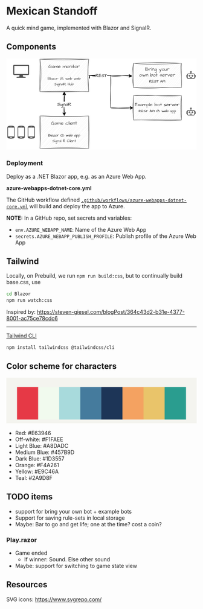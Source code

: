 # Mexican Standoff

A quick mind game, implemented with Blazor and SignalR.

## Components

![image](docs/components.png)


### Deployment

Deploy as a .NET Blazor app, e.g. as an Azure Web App.

**azure-webapps-dotnet-core.yml**

The GitHub workflow defined
[`.github/workflows/azure-webapps-dotnet-core.yml`](.github/workflows/azure-webapps-dotnet-core.yml)
will build and deploy the app to Azure.

**NOTE:** In a GitHub repo, set secrets and variables:
- `env.AZURE_WEBAPP_NAME`: Name of the Azure Web App
- `secrets.AZURE_WEBAPP_PUBLISH_PROFILE`: Publish profile of the Azure Web App

## Tailwind

Locally, on Prebuild, we run `npm run build:css`, but to continually build base.css, use

```sh
cd Blazor
npm run watch:css
```
Inspired by:
https://steven-giesel.com/blogPost/364c43d2-b31e-4377-8001-ac75ce78cdc6

---
[Tailwind CLI](https://tailwindcss.com/docs/installation/tailwind-cli)
```sh
npm install tailwindcss @tailwindcss/cli
```

## Color scheme for characters
![image](docs/character-colors.png)
- Red: #E63946
- Off-white: #F1FAEE
- Light Blue: #A8DADC
- Medium Blue: #457B9D
- Dark Blue: #1D3557
- Orange: #F4A261
- Yellow: #E9C46A
- Teal: #2A9D8F

## TODO items

- support for bring your own bot + example bots
- Support for saving rule-sets in local storage
- Maybe: Bar to go and get life; one at the time? cost a coin?

### Play.razor

- Game ended
	- If winner:  Sound. Else other sound
- Maybe: support for switching to game state view

## Resources

SVG icons: https://www.svgrepo.com/
